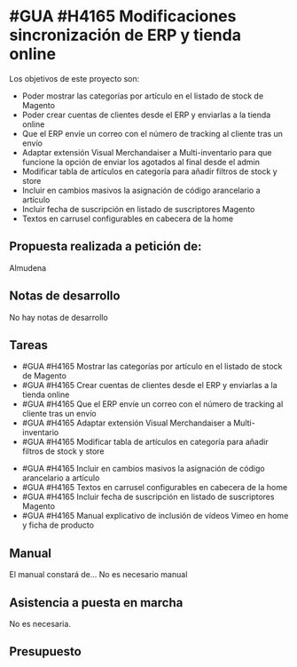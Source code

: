 # #GUA #H4165 Modificaciones sincronización de ERP y tienda online
Los objetivos de este proyecto son:
+ Poder mostrar las categorías por artículo en el listado de stock de Magento
+ Poder crear cuentas de clientes desde el ERP y enviarlas a la tienda online
+ Que el ERP envíe un correo con el número de tracking al cliente tras un envío
+ Adaptar extensión Visual Merchandaiser a Multi-inventario para que funcione la opción de enviar los agotados al final desde el admin
+ Modificar tabla de artículos en categoría para añadir filtros de stock y store
+ Incluir en cambios masivos la asignación de código arancelario a artículo
+ Incluir fecha de suscripción en listado de suscriptores Magento
+ Textos en carrusel configurables en cabecera de la home

## Propuesta realizada a petición de:
Almudena

## Notas de desarrollo
No hay notas de desarrollo

## Tareas 
* #GUA #H4165 Mostrar las categorías por artículo en el listado de stock de Magento
* #GUA #H4165 Crear cuentas de clientes desde el ERP y enviarlas a la tienda online
* #GUA #H4165 Que el ERP envíe un correo con el número de tracking al cliente tras un envío
* #GUA #H4165 Adaptar extensión Visual Merchandaiser a Multi-inventario
* #GUA #H4165 Modificar tabla de artículos en categoría para añadir filtros de stock y store
+ #GUA #H4165 Incluir en cambios masivos la asignación de código arancelario a artículo
+ #GUA #H4165 Textos en carrusel configurables en cabecera de la home
+ #GUA #H4165 Incluir fecha de suscripción en listado de suscriptores Magento
+ #GUA #H4165 Manual explicativo de inclusión de vídeos Vimeo en home y ficha de producto

## Manual
El manual constará de...
No es necesario manual

## Asistencia a puesta en marcha
No es necesaria.


## Presupuesto